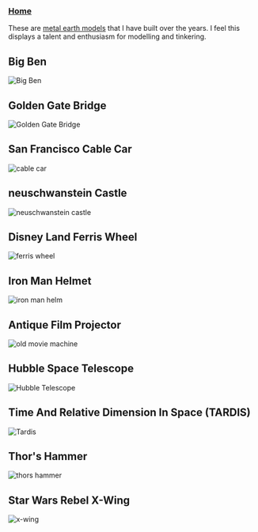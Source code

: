 ### [Home](../index.md)

These are [metal earth models](http://www.fascinations.com/metalearth) that I have built over the years.
I feel this displays a talent and enthusiasm for modelling and tinkering.

## Big Ben
![Big Ben](photos/bigben.JPG)

## Golden Gate Bridge
![Golden Gate Bridge](photos/bridge.JPG)

## San Francisco Cable Car
![cable car](photos/cablecar.JPG)

## neuschwanstein Castle
![neuschwanstein castle](photos/castle.JPG)

## Disney Land Ferris Wheel
![ferris wheel](photos/ferriswheel.JPG)

## Iron Man Helmet
![iron man helm](photos/ironman.JPG)

## Antique Film Projector
![old movie machine](photos/projector.JPG)

## Hubble Space Telescope
![Hubble Telescope](photos/satalite.JPG)

## Time And Relative Dimension In Space (TARDIS)
![Tardis](photos/tardis.JPG)

## Thor's Hammer
![thors hammer](photos/thor.JPG)

## Star Wars Rebel X-Wing
![x-wing](photos/xwing.JPG)
